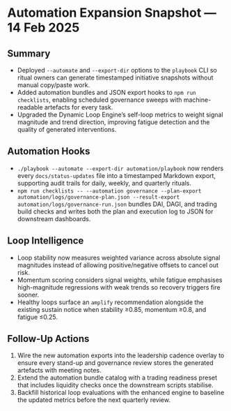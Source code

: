 # Automation Expansion Snapshot — 14 Feb 2025

## Summary

- Deployed `--automate` and `--export-dir` options to the `playbook` CLI so
  ritual owners can generate timestamped initiative snapshots without manual
  copy/paste work.
- Added automation bundles and JSON export hooks to `npm run checklists`,
  enabling scheduled governance sweeps with machine-readable artefacts for every
  task.
- Upgraded the Dynamic Loop Engine’s self-loop metrics to weight signal
  magnitude and trend direction, improving fatigue detection and the quality of
  generated interventions.

## Automation Hooks

- `./playbook --automate --export-dir automation/playbook` now renders every
  `docs/status-updates` file into a timestamped Markdown export, supporting
  audit trails for daily, weekly, and quarterly rituals.
- `npm run checklists -- --automation governance --plan-export automation/logs/governance-plan.json --result-export automation/logs/governance-run.json`
  bundles DAI, DAGI, and trading build checks and writes both the plan and
  execution log to JSON for downstream dashboards.

## Loop Intelligence

- Loop stability now measures weighted variance across absolute signal
  magnitudes instead of allowing positive/negative offsets to cancel out risk.
- Momentum scoring considers signal weights, while fatigue emphasises
  high-magnitude regressions with weak trends so recovery triggers fire sooner.
- Healthy loops surface an `amplify` recommendation alongside the existing
  sustain notice when stability ≥0.85, momentum ≥0.8, and fatigue ≤0.25.

## Follow-Up Actions

1. Wire the new automation exports into the leadership cadence overlay to ensure
   every stand-up and governance review stores the generated artefacts with
   meeting notes.
2. Extend the automation bundle catalog with a trading readiness preset that
   includes liquidity checks once the downstream scripts stabilise.
3. Backfill historical loop evaluations with the enhanced engine to baseline the
   updated metrics before the next quarterly review.
